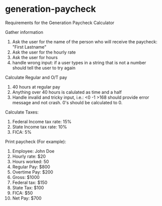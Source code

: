 # generation-paycheck

Requirements for the Generation Paycheck Calculator

Gather information
1. Ask the user for the name of the person who will receive the paycheck: "First Lastname"
2. Ask the user for the hourly rate
3. Ask the user for hours
4. handle wrong input: if a user types in a string that is not a number should tell the user to try again

Calculate Regular and O/T pay
1. 40 hours at regular pay
2. Anything over 40 hours is calulated as time and a half
3. Handle invalid and tricky input, i.e.: <0 -1 >168 should provide error message and not crash. 0's should be calculated to 0.

Calculate Taxes:
1. Federal Income tax rate: 15%
2. State Income tax rate: 10%
3. FICA: 5%

Print paycheck (For example):
1. Employee: John Doe
2. Hourly rate: $20
3. Hours worked: 50
4. Regular Pay: $800
5. Overtime Pay: $200
6. Gross: $1000
7. Federal tax: $150
8. State Tax: $100
9. FICA: $50
10. Net Pay: $700
